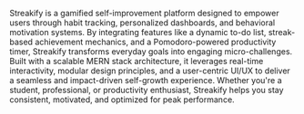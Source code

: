 Streakify is a gamified self-improvement platform designed to empower users through habit tracking, personalized dashboards, and behavioral motivation systems. By integrating features like a dynamic to-do list, streak-based achievement mechanics, and a Pomodoro-powered productivity timer, Streakify transforms everyday goals into engaging micro-challenges. Built with a scalable MERN stack architecture, it leverages real-time interactivity, modular design principles, and a user-centric UI/UX to deliver a seamless and impact-driven self-growth experience. Whether you're a student, professional, or productivity enthusiast, Streakify helps you stay consistent, motivated, and optimized for peak performance.
